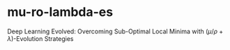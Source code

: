# mu-ro-lambda-es
Deep Learning Evolved: Overcoming Sub-Optimal Local Minima with $(\mu /  \rho + \lambda)$-Evolution Strategies
